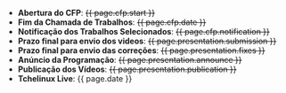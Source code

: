 * **Abertura do CFP**: <strike>{{ page.cfp.start }}</strike>
* **Fim da Chamada de Trabalhos**: <strike>{{ page.cfp.date }}</strike>
* **Notificação dos Trabalhos Selecionados**: <strike>{{ page.cfp.notification }}</strike>
* **Prazo final para envio dos videos**: <strike>{{ page.presentation.submission }}</strike>
* **Prazo final para envio das correções**: <strike>{{ page.presentation.fixes }}</strike>
* **Anúncio da Programação**: <strike>{{ page.presentation.announce }}</strike>
* **Publicação dos Vídeos**: <strike>{{ page.presentation.publication }}</strike>
* **Tchelinux Live**: {{ page.date }}

